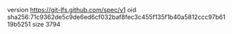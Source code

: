 version https://git-lfs.github.com/spec/v1
oid sha256:71c9362de5c9de6ed6cf032baf8fec3c455f135f1b40a5812ccc97b6119b5251
size 3794

